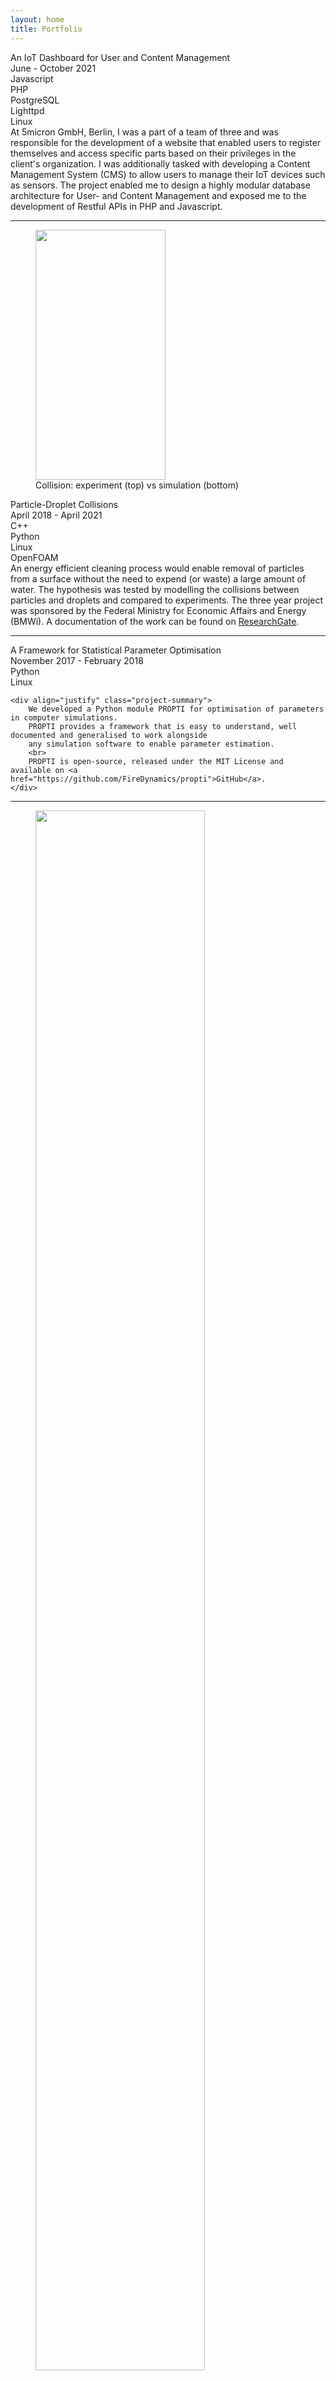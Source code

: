 ```yaml
---
layout: home
title: Portfolio
---
```


<div class="project-list">
<div class="project">
    <div class="project-title">
        An IoT Dashboard for User and Content Management
    </div>
    <div class="project-duration">
        June - October 2021
    </div>
    <div class="tools">
        <div>Javascript</div><div>PHP</div><div>PostgreSQL</div><div>Lighttpd</div><div>Linux</div>
    </div>
    <div class="project-summary">
        At 5micron GmbH, Berlin, I was a part of a team of three and was responsible for the development of a website that enabled 
        users to register themselves and access specific parts based on their privileges in the client's organization. I was additionally tasked with 
        developing a Content Management System (CMS) to allow users to manage their IoT devices such as sensors.
        The project enabled me to design a highly modular database architecture for User- and Content Management and exposed me to the development of 
        Restful APIs in PHP and Javascript. 
    </div>
</div>
<hr>

<div class="project">
    <div class="project-image">
        <figure>
            <img src="{{site.baseurl}}/assets/img/droplet-particle-collisions.png" style="width: 70%; height: 300pt;">
            <figcaption>Collision: experiment (top) vs simulation (bottom)</figcaption>
        </figure>
    </div>
    <div class="project-title">
        Particle-Droplet Collisions
    </div>
    <div class="project-duration">
        April 2018 - April 2021
    </div>
    <div class="tools">
        <div>C++</div><div>Python</div><div>Linux</div><div>OpenFOAM</div>
    </div>
    <div class="project-summary">
        An energy efficient cleaning process would enable removal of particles
        from a surface without the need to expend (or waste) a large amount of water.
        The hypothesis was tested by modelling the collisions between particles and droplets and 
        compared to experiments. 
        The three year project was sponsored by the Federal Ministry for Economic Affairs and Energy (BMWi). 
        A documentation of the work can be found on 
        <a href="https://www.researchgate.net/publication/335619731_Simulation_of_particle-droplet-substrate_interactions_as_immersed_boundaries_in_a_flow_field">ResearchGate</a>.
    </div>
</div>
<hr>

<div class="project">
    <div class="project-title">
        A Framework for Statistical Parameter Optimisation
    </div>
    <div class="project-duration">
        November 2017 - February 2018
    </div>
    <div class="tools">
        <div>Python</div><div>Linux</div>
    </div>

    <div align="justify" class="project-summary">
        We developed a Python module PROPTI for optimisation of parameters in computer simulations.
        PROPTI provides a framework that is easy to understand, well documented and generalised to work alongside 
        any simulation software to enable parameter estimation. 
        <br>
        PROPTI is open-source, released under the MIT License and available on <a href="https://github.com/FireDynamics/propti">GitHub</a>. 
    </div>
</div>
<hr>
<div class="project">
    <div class="project-image">
        <figure>
            <img src="{{site.baseurl}}/assets/img/fire-simulation.png" style="width: 80%">
            <figcaption style="margin-top: 6pt;">Visualisation (temperature) of the burning of plastic</figcaption>
        </figure>
    </div>
    <div class="project-title" style="margin-top: 8pt;">
        Simulation of Melting and Combustion
    </div>
    <div class="project-duration">
        February 2017 - October 2017
    </div>
    <div class="tools">
        <div>C++</div><div>Python</div><div>Linux</div><div>OpenFOAM</div>
    </div>
    <div align="justify" class="project-summary">
        The project investigated the numerical modeling and simulation of pyrolysis and flame spread using OpenFOAM.
        OpenFOAM is a C++ Framework used for simulation of fluid flows, and in general, physical phenomenon occurring in nature.
        A new method was developed to understand how the mass of a material changes when it starts burning, the results of the simulation
        were compared to experiments performed at the University of Wuppertal, Germany.
        <br>
        The C++ code and documentation are open source and can be accessed on <a href="https://github.com/ashishvinayak/fireFoamBoundaryConditions">GitHub</a> and 
        <a href="https://www.researchgate.net/publication/322397262_Mathematical_Modeling_Simulation_of_Pyrolysis_Flame_Spread_in_OpenFOAM">ResearchGate</a> respectively.
    </div>
</div>
<hr>
</div>
